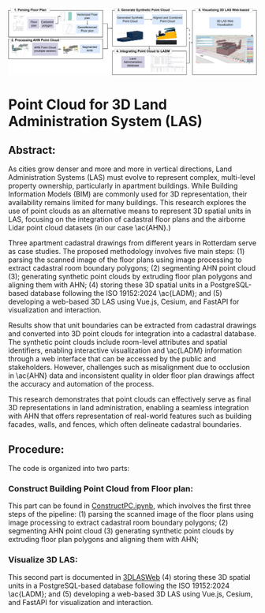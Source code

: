 <p align="center">
  <img src="thesismethod.drawio.png" alt="Description of the figure" width="800"/>
  <br>
</p>

# Point Cloud for 3D Land Administration System (LAS)

## Abstract:
As cities grow denser and more and more in vertical directions, Land Administration Systems (LAS) must evolve to represent complex, multi-level property ownership, particularly in apartment buildings. While Building Information Models (BIM) are commonly used for 3D representation, their availability remains limited for many buildings. This research explores the use of point clouds as an alternative means to represent 3D spatial units in LAS, focusing on the integration of cadastral floor plans and the airborne Lidar point cloud datasets (in our case \ac{AHN}.)

Three apartment cadastral drawings from different years in Rotterdam serve as case studies. The proposed methodology involves five main steps: (1) parsing the scanned image of the floor plans using image processing to extract cadastral room boundary polygons; (2) segmenting AHN point cloud (3); generating synthetic point clouds by extruding floor plan polygons and aligning them with AHN; (4) storing these 3D spatial units in a PostgreSQL-based database following the ISO 19152:2024 \ac{LADM}; and (5) developing a web-based 3D LAS using Vue.js, Cesium, and FastAPI for visualization and interaction.

Results show that unit boundaries can be extracted from cadastral drawings and converted into 3D point clouds for integration into a cadastral database. The synthetic point clouds include room-level attributes and spatial identifiers, enabling interactive visualization and \ac{LADM} information through a web interface that can be accessed by the public and stakeholders. However, challenges such as misalignment due to occlusion in \ac{AHN} data and inconsistent quality in older floor plan drawings affect the accuracy and automation of the process.

This research demonstrates that point clouds can effectively serve as final 3D representations in land administration, enabling a seamless integration with AHN that offers representation of real-world features such as building facades, walls, and fences, which often delineate cadastral boundaries. 

## Procedure:
The code is organized into two parts:
### Construct Building Point Cloud from Floor plan: 
This part can be found in [ConstructPC.ipynb](ConstructPC.ipynb), which involves the first three steps of the pipeline: 
(1) parsing the scanned image of the floor plans using image processing to extract cadastral room boundary polygons; 
(2) segmenting AHN point cloud 
(3) generating synthetic point clouds by extruding floor plan polygons and aligning them with AHN; 
### Visualize 3D LAS:
This second part is documented in [3DLASWeb](3DLASWeb)
(4) storing these 3D spatial units in a PostgreSQL-based database following the ISO 19152:2024 \ac{LADM}; and 
(5) developing a web-based 3D LAS using Vue.js, Cesium, and FastAPI for visualization and interaction.
